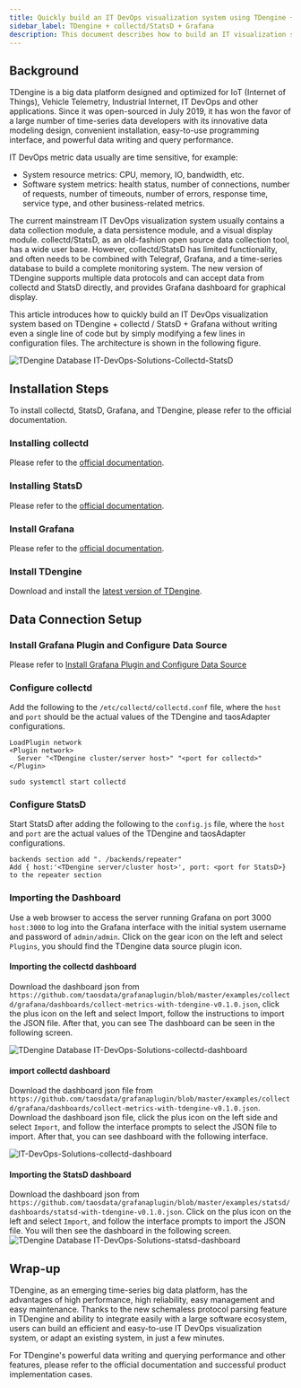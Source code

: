 ```yaml
---
title: Quickly build an IT DevOps visualization system using TDengine + collectd/StatsD + Grafana
sidebar_label: TDengine + collectd/StatsD + Grafana
description: This document describes how to build an IT visualization system by integrating TDengine with Grafana and collectd or StatsD.
---
```


## Background

TDengine is a big data platform designed and optimized for IoT (Internet of Things), Vehicle Telemetry, Industrial Internet, IT DevOps and other applications. Since it was open-sourced in July 2019, it has won the favor of a large number of time-series data developers with its innovative data modeling design, convenient installation, easy-to-use programming interface, and powerful data writing and query performance.

IT DevOps metric data usually are time sensitive, for example:

- System resource metrics: CPU, memory, IO, bandwidth, etc.
- Software system metrics: health status, number of connections, number of requests, number of timeouts, number of errors, response time, service type, and other business-related metrics.

The current mainstream IT DevOps visualization system usually contains a data collection module, a data persistence module, and a visual display module. collectd/StatsD, as an old-fashion open source data collection tool, has a wide user base. However, collectd/StatsD has limited functionality, and often needs to be combined with Telegraf, Grafana, and a time-series database to build a complete monitoring system.
The new version of TDengine supports multiple data protocols and can accept data from collectd and StatsD directly, and provides Grafana dashboard for graphical display.

This article introduces how to quickly build an IT DevOps visualization system based on TDengine + collectd / StatsD + Grafana without writing even a single line of code but by simply modifying a few lines in configuration files. The architecture is shown in the following figure.

![TDengine Database IT-DevOps-Solutions-Collectd-StatsD](./IT-DevOps-Solutions-Collectd-StatsD.webp)

## Installation Steps

To install collectd, StatsD, Grafana, and TDengine, please refer to the official documentation.

### Installing collectd

Please refer to the [official documentation](https://collectd.org/documentation.shtml).

### Installing StatsD

Please refer to the [official documentation](https://github.com/statsd/statsd).

### Install Grafana

Please refer to the [official documentation](https://grafana.com/grafana/download).

### Install TDengine

Download and install the [latest version of TDengine](https://docs.tdengine.com/releases/tdengine/).

## Data Connection Setup

### Install Grafana Plugin and Configure Data Source

Please refer to [Install Grafana Plugin and Configure Data Source](/third-party/grafana/#install-grafana-plugin-and-configure-data-source)

### Configure collectd

Add the following to the `/etc/collectd/collectd.conf` file, where the `host` and `port` should be the actual values of the TDengine and taosAdapter configurations.

```text
LoadPlugin network
<Plugin network>
  Server "<TDengine cluster/server host>" "<port for collectd>"
</Plugin>

sudo systemctl start collectd
```

### Configure StatsD

Start StatsD after adding the following to the `config.js` file, where the `host` and `port` are the actual values of the TDengine and taosAdapter configurations.

```text
backends section add ". /backends/repeater"
Add { host:'<TDengine server/cluster host>', port: <port for StatsD>} to the repeater section
```

### Importing the Dashboard

Use a web browser to access the server running Grafana on port 3000 `host:3000` to log into the Grafana interface with the initial system username and password of `admin/admin`.
Click on the gear icon on the left and select `Plugins`, you should find the TDengine data source plugin icon.

#### Importing the collectd dashboard

Download the dashboard json from `https://github.com/taosdata/grafanaplugin/blob/master/examples/collectd/grafana/dashboards/collect-metrics-with-tdengine-v0.1.0.json`, click the plus icon on the left and select Import, follow the instructions to import the JSON file. After that, you can see
The dashboard can be seen in the following screen.

![TDengine Database IT-DevOps-Solutions-collectd-dashboard](./IT-DevOps-Solutions-collectd-dashboard.webp)

#### import collectd dashboard

Download the dashboard json file from `https://github.com/taosdata/grafanaplugin/blob/master/examples/collectd/grafana/dashboards/collect-metrics-with-tdengine-v0.1.0.json`. Download the dashboard json file, click the plus icon on the left side and select `Import`, and follow the interface prompts to select the JSON file to import. After that, you can see
dashboard with the following interface.

![IT-DevOps-Solutions-collectd-dashboard](./IT-DevOps-Solutions-collectd-dashboard.webp)

#### Importing the StatsD dashboard

Download the dashboard json from `https://github.com/taosdata/grafanaplugin/blob/master/examples/statsd/dashboards/statsd-with-tdengine-v0.1.0.json`. Click on the plus icon on the left and select `Import`, and follow the interface prompts to import the JSON file. You will then see the dashboard in the following screen.
![TDengine Database IT-DevOps-Solutions-statsd-dashboard](./IT-DevOps-Solutions-statsd-dashboard.webp)

## Wrap-up

TDengine, as an emerging time-series big data platform, has the advantages of high performance, high reliability, easy management and easy maintenance. Thanks to the new schemaless protocol parsing feature in TDengine and ability to integrate easily with a large software ecosystem, users can build an efficient and easy-to-use IT DevOps visualization system, or adapt an existing system, in just a few minutes.

For TDengine's powerful data writing and querying performance and other features, please refer to the official documentation and successful product implementation cases.
